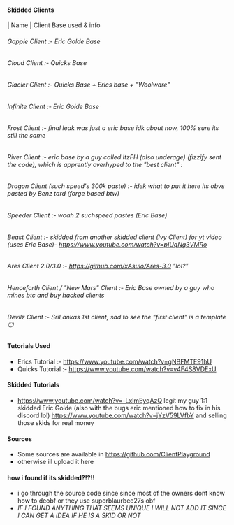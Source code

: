 
#### Skidded Clients

| Name          | Client Base used & info

###### Gapple Client :- Eric Golde Base
###### Cloud Client :- Quicks Base
###### Glacier Client :- Quicks Base + Erics base + "Woolware"
###### Infinite Client :- Eric Golde Base
###### Frost Client :- final leak was just a eric base idk about now, 100% sure its still the same
###### River Client :- eric base by a guy called ItzFH (also underage) (fizzify sent the code), which is apprently overhyped to the "best client" :
###### Dragon Client (such speed's 300k paste) :- idek what to put it here its obvs pasted by Benz tard (forge based btw)
###### Speeder Client :- woah 2 suchspeed pastes (Eric Base)
###### Beast Client :- skidded from another skidded client (Ivy Client) for yt video (uses Eric Base)- https://www.youtube.com/watch?v=pIUqNg3VMRo
###### Ares Client 2.0/3.0 :- https://github.com/xAsulo/Ares-3.0 "lol?"
###### Henceforth Client / "New Mars" Client :- Eric Base owned by a guy who mines btc and buy hacked clients 
###### Devilz Client :- SriLankas 1st client, sad to see the "first client" is a template 😶

#### Tutorials Used 
- Erics Tutorial :- https://www.youtube.com/watch?v=gNBFMTE91hU
- Quicks Tutorial :- https://www.youtube.com/watch?v=v4F4S8VDExU

#### Skidded Tutorials
- https://www.youtube.com/watch?v=-LxlmEyqAzQ legit my guy 1:1 skidded Eric Golde (also with the bugs eric mentioned how to fix in his discord lol) 
        https://www.youtube.com/watch?v=jYzV59LVfbY and selling those skids for real money

#### Sources
-  Some sources are available in https://github.com/ClientPlayground
- otherwise ill upload it here 

#### how i found if its skidded?!?!!
- i go through the source code since since most of the owners dont know how to deobf or they use superblaurbee27s obf
- *IF I FOUND ANYTHING THAT SEEMS UNIQUE I WILL NOT ADD IT SINCE I CAN GET A IDEA IF HE IS A SKID OR NOT*
